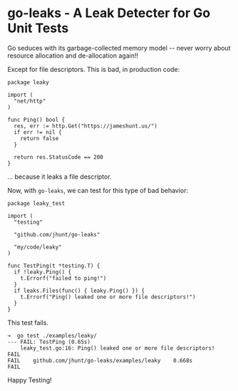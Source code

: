 go-leaks - A Leak Detecter for Go Unit Tests
============================================

Go seduces with its garbage-collected memory model -- never worry
about resource allocation and de-allocation again!!

Except for file descriptors.  This is bad, in production code:

    package leaky

    import (
      "net/http"
    )

    func Ping() bool {
      res, err := http.Get("https://jameshunt.us/")
      if err != nil {
        return false
      }

      return res.StatusCode == 200
    }

... because it leaks a file descriptor.

Now, with `go-leaks`, we can test for this type of bad behavior:

    package leaky_test

    import (
      "testing"

      "github.com/jhunt/go-leaks"

      "my/code/leaky"
    )

    func TestPing(t *testing.T) {
      if !leaky.Ping() {
        t.Errorf("failed to ping!")
      }
      if leaks.Files(func() { leaky.Ping() }) {
        t.Errorf("Ping() leaked one or more file descriptors!")
      }
    }

This test fails.

    →  go test ./examples/leaky/
    --- FAIL: TestPing (0.65s)
        leaky_test.go:16: Ping() leaked one or more file descriptors!
    FAIL
    FAIL	github.com/jhunt/go-leaks/examples/leaky	0.668s
    FAIL

Happy Testing!
